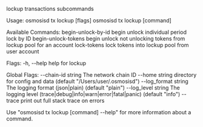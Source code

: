 lockup transactions subcommands

Usage:
  osmosisd tx lockup [flags]
  osmosisd tx lockup [command]

Available Commands:
  begin-unlock-by-id  begin unlock individual period lock by ID
  begin-unlock-tokens begin unlock not unlocking tokens from lockup pool for an account
  lock-tokens         lock tokens into lockup pool from user account

Flags:
  -h, --help   help for lockup

Global Flags:
      --chain-id string     The network chain ID
      --home string         directory for config and data (default "/Users/user/.osmosisd")
      --log_format string   The logging format (json|plain) (default "plain")
      --log_level string    The logging level (trace|debug|info|warn|error|fatal|panic) (default "info")
      --trace               print out full stack trace on errors

Use "osmosisd tx lockup [command] --help" for more information about a command.
